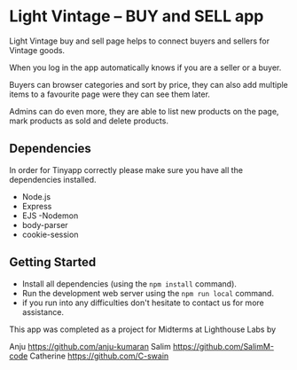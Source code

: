 # Light Vintage – BUY and SELL app

Light Vintage buy and sell page helps to connect buyers and sellers for Vintage goods.

When you log in the app automatically knows if you are a seller or a buyer. 

Buyers can browser categories and sort by price, they can also add multiple items to a favourite page were they can see them later.

Admins can do even more, they are able to list new products on the page, mark products as sold and delete products.

## Dependencies
In order for Tinyapp correctly please make sure you have all the dependencies installed.
- Node.js
- Express
- EJS
-Nodemon
- body-parser
- cookie-session

## Getting Started

- Install all dependencies (using the `npm install` command).
- Run the development web server using the `npm run local` command.
- if you run into any difficulties don't hesitate to contact us for more assistance.


This app was completed as a project for Midterms at Lighthouse Labs
by

Anju https://github.com/anju-kumaran
Salim https://github.com/SalimM-code
Catherine https://github.com/C-swain
